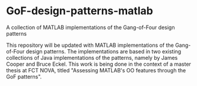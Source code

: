 # GoF-design-patterns-matlab
A collection of MATLAB implementations of the Gang-of-Four design patterns

This repository will be updated with MATLAB implementations of the Gang-of-Four design patterns. The implementations are based in two existing collections of Java implementations of the patterns, namely by James Cooper and Bruce Eckel.
This work is being done in the context of a master thesis at FCT NOVA, titled "Assessing MATLAB's OO features through the GoF patterns".
